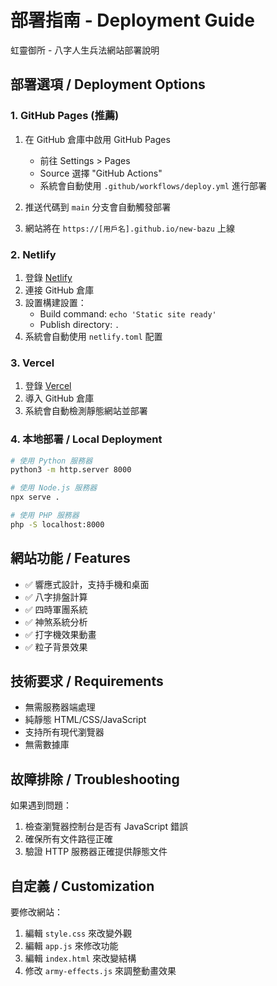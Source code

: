 # 部署指南 - Deployment Guide

虹靈御所 - 八字人生兵法網站部署說明

## 部署選項 / Deployment Options

### 1. GitHub Pages (推薦)

1. 在 GitHub 倉庫中啟用 GitHub Pages
   - 前往 Settings > Pages
   - Source 選擇 "GitHub Actions"
   - 系統會自動使用 `.github/workflows/deploy.yml` 進行部署

2. 推送代碼到 `main` 分支會自動觸發部署
3. 網站將在 `https://[用戶名].github.io/new-bazu` 上線

### 2. Netlify

1. 登錄 [Netlify](https://netlify.com)
2. 連接 GitHub 倉庫
3. 設置構建設置：
   - Build command: `echo 'Static site ready'`
   - Publish directory: `.`
4. 系統會自動使用 `netlify.toml` 配置

### 3. Vercel

1. 登錄 [Vercel](https://vercel.com)
2. 導入 GitHub 倉庫
3. 系統會自動檢測靜態網站並部署

### 4. 本地部署 / Local Deployment

```bash
# 使用 Python 服務器
python3 -m http.server 8000

# 使用 Node.js 服務器
npx serve .

# 使用 PHP 服務器
php -S localhost:8000
```

## 網站功能 / Features

- ✅ 響應式設計，支持手機和桌面
- ✅ 八字排盤計算
- ✅ 四時軍團系統
- ✅ 神煞系統分析
- ✅ 打字機效果動畫
- ✅ 粒子背景效果

## 技術要求 / Requirements

- 無需服務器端處理
- 純靜態 HTML/CSS/JavaScript
- 支持所有現代瀏覽器
- 無需數據庫

## 故障排除 / Troubleshooting

如果遇到問題：

1. 檢查瀏覽器控制台是否有 JavaScript 錯誤
2. 確保所有文件路徑正確
3. 驗證 HTTP 服務器正確提供靜態文件

## 自定義 / Customization

要修改網站：

1. 編輯 `style.css` 來改變外觀
2. 編輯 `app.js` 來修改功能
3. 編輯 `index.html` 來改變結構
4. 修改 `army-effects.js` 來調整動畫效果